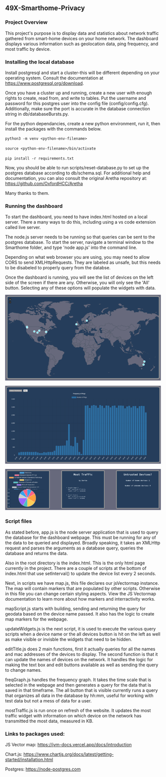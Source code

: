 ## 49X-Smarthome-Privacy

### Project Overview

This project's purpose is to display data and statistics about network traffic gathered from smart-home devices on your home network. The dashboard displays various information such as geolocation data, ping frequency, and most traffic by device.


### Installing the local database

Install postgresql and start a cluster-this will be different depending on your operating system. Consult the documentation at https://www.postgresql.org/download.

Once you have a cluster up and running, create a new user with enough rights to create, read from, and write to tables. Put the username and password for this postgres user
into the config file (config/config.cfg). Additionally, make sure the port is accurate in the database connection string in db/databaseBursts.py.

For the python dependancies, create a new python environment, run it, then install the packages with the commands below. 

```
python3 -m venv <python-env-filename>

source <python-env-filename>/bin/activate

pip install -r requirements.txt
```

Now, you should be able to run scripts/reset-database.py to set up the postgres database according to db/schema.sql.
For additional help and documentation, you can also consult the original Aretha repository at:
https://github.com/OxfordHCC/Aretha

Many thanks to them.

### Running the dashboard

To start the dashboard, you need to have index.html hosted on a local server.
There a many ways to do this, including using a vs code extension called live server.

The node.js server needs to be running so that queries can be sent to the postgres database.
To start the server, navigate a terminal window to the Smarthome folder, and type 'node app.js' into the command line.

Depending on what web browser you are using, you may need to allow CORS to send XMLHttpRequests. They are labeled as unsafe, but
this needs to be disabeled to properly query from the databse.



Once the dashboard is running, you will see the list of devices on the left side of the screen if there are any. Otherwise,
you will only see the 'All' button. Selecting any of these options will populate the widgets with data.

![Image of the map](./images/map.png)

![Image of frequency chart](./images/freq.png)

![Image of widgets](./images/widgets.png)

### Script files

As stated before, app.js is the node server application that is used to query the database for the dashboard webpage. This must be running for any of the data to be queried and displayed. Broadly speaking, it takes an XMLHttp request and parses the arguments as a database query, queries the database and returns the data.

Also in the root directory is the index.html. This is the only html page currently in the project. There are a couple of scripts at the bottom of index.html that use setInterval() to update the device list every 2 seconds.

Next, in scripts we have map.js, this file declares our jsVectormap instance. The map will contain markers that are populated by other scripts. Otherwise in this file you can change certain styling aspects. View the JS Vectormap documentation to learn more about how markers and interractivity works.

mapScript.js starts with building, sending and returning the query for geodata based on the device name passed. It also has the logic to create map markers for the webpage.

updateWidgets.js is the next script, it is used to execute the various query scripts when a device name or the all devices button is hit on the left as well as make visible or invisble the widgets that need to be hidden.

editTitle.js does 2 main functions, first it actually queries for all the names and mac addresses of the devices to display. The second function is that it can update the names of devices on the network. It handles the logic for making the text box and edit buttons available as well as sending the query to change names.

freqGraph.js handles the frequency graph. It takes the time scale that is selected in the webpage and then generates a query for the data that is saved in that timeframe. The all button that is visible currently runs a query that organizes all data in the database by hh:mm, useful for working with test data but not a mess of data for a user.

mostTraffic.js is run once on refresh of the website. It updates the most traffic widget with information on which device on the network has transmitted the most data, measured in KB.

### Links to packages used:

JS Vector map: https://jvm-docs.vercel.app/docs/introduction

Chart.js: https://www.chartjs.org/docs/latest/getting-started/installation.html

Postgres: https://node-postgres.com 
